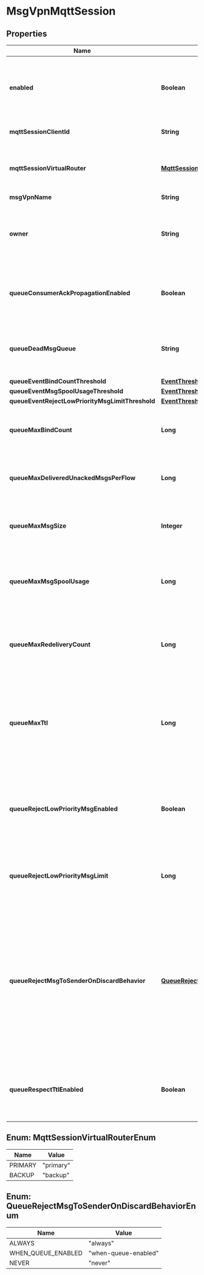 
# MsgVpnMqttSession

## Properties
Name | Type | Description | Notes
------------ | ------------- | ------------- | -------------
**enabled** | **Boolean** | Enable or disable the MQTT Session. When disabled, the client is disconnected, new messages matching QoS 0 subscriptions are discarded, and new messages matching QoS 1 subscriptions are stored for future delivery. Changes to this attribute are synchronized to HA mates and replication sites via config-sync. The default value is &#x60;false&#x60;. |  [optional]
**mqttSessionClientId** | **String** | The Client ID of the MQTT Session, which corresponds to the ClientId provided in the MQTT CONNECT packet. |  [optional]
**mqttSessionVirtualRouter** | [**MqttSessionVirtualRouterEnum**](#MqttSessionVirtualRouterEnum) | The virtual router of the MQTT Session. The allowed values and their meaning are:  &lt;pre&gt; \&quot;primary\&quot; - The MQTT Session belongs to the primary virtual router. \&quot;backup\&quot; - The MQTT Session belongs to the backup virtual router. &lt;/pre&gt;  |  [optional]
**msgVpnName** | **String** | The name of the Message VPN. |  [optional]
**owner** | **String** | The owner of the MQTT Session. For externally-created sessions this defaults to the Client Username of the connecting client. For management-created sessions this defaults to empty. Changes to this attribute are synchronized to HA mates and replication sites via config-sync. The default value is &#x60;\&quot;\&quot;&#x60;. |  [optional]
**queueConsumerAckPropagationEnabled** | **Boolean** | Enable or disable the propagation of consumer acknowledgements (ACKs) received on the active replication Message VPN to the standby replication Message VPN. Changes to this attribute are synchronized to HA mates and replication sites via config-sync. The default value is &#x60;true&#x60;. Available since 2.14. |  [optional]
**queueDeadMsgQueue** | **String** | The name of the Dead Message Queue (DMQ) used by the MQTT Session Queue. Changes to this attribute are synchronized to HA mates and replication sites via config-sync. The default value is &#x60;\&quot;#DEAD_MSG_QUEUE\&quot;&#x60;. Available since 2.14. |  [optional]
**queueEventBindCountThreshold** | [**EventThreshold**](EventThreshold.md) |  |  [optional]
**queueEventMsgSpoolUsageThreshold** | [**EventThreshold**](EventThreshold.md) |  |  [optional]
**queueEventRejectLowPriorityMsgLimitThreshold** | [**EventThreshold**](EventThreshold.md) |  |  [optional]
**queueMaxBindCount** | **Long** | The maximum number of consumer flows that can bind to the MQTT Session Queue. Changes to this attribute are synchronized to HA mates and replication sites via config-sync. The default value is &#x60;1000&#x60;. Available since 2.14. |  [optional]
**queueMaxDeliveredUnackedMsgsPerFlow** | **Long** | The maximum number of messages delivered but not acknowledged per flow for the MQTT Session Queue. Changes to this attribute are synchronized to HA mates and replication sites via config-sync. The default value is &#x60;10000&#x60;. Available since 2.14. |  [optional]
**queueMaxMsgSize** | **Integer** | The maximum message size allowed in the MQTT Session Queue, in bytes (B). Changes to this attribute are synchronized to HA mates and replication sites via config-sync. The default value is &#x60;10000000&#x60;. Available since 2.14. |  [optional]
**queueMaxMsgSpoolUsage** | **Long** | The maximum message spool usage allowed by the MQTT Session Queue, in megabytes (MB). A value of 0 only allows spooling of the last message received and disables quota checking. Changes to this attribute are synchronized to HA mates and replication sites via config-sync. The default value is &#x60;5000&#x60;. Available since 2.14. |  [optional]
**queueMaxRedeliveryCount** | **Long** | The maximum number of times the MQTT Session Queue will attempt redelivery of a message prior to it being discarded or moved to the DMQ. A value of 0 means to retry forever. Changes to this attribute are synchronized to HA mates and replication sites via config-sync. The default value is &#x60;0&#x60;. Available since 2.14. |  [optional]
**queueMaxTtl** | **Long** | The maximum time in seconds a message can stay in the MQTT Session Queue when &#x60;queueRespectTtlEnabled&#x60; is &#x60;\&quot;true\&quot;&#x60;. A message expires when the lesser of the sender assigned time-to-live (TTL) in the message and the &#x60;queueMaxTtl&#x60; configured for the MQTT Session Queue, is exceeded. A value of 0 disables expiry. Changes to this attribute are synchronized to HA mates and replication sites via config-sync. The default value is &#x60;0&#x60;. Available since 2.14. |  [optional]
**queueRejectLowPriorityMsgEnabled** | **Boolean** | Enable or disable the checking of low priority messages against the &#x60;queueRejectLowPriorityMsgLimit&#x60;. This may only be enabled if &#x60;queueRejectMsgToSenderOnDiscardBehavior&#x60; does not have a value of &#x60;\&quot;never\&quot;&#x60;. Changes to this attribute are synchronized to HA mates and replication sites via config-sync. The default value is &#x60;false&#x60;. Available since 2.14. |  [optional]
**queueRejectLowPriorityMsgLimit** | **Long** | The number of messages of any priority in the MQTT Session Queue above which low priority messages are not admitted but higher priority messages are allowed. Changes to this attribute are synchronized to HA mates and replication sites via config-sync. The default value is &#x60;0&#x60;. Available since 2.14. |  [optional]
**queueRejectMsgToSenderOnDiscardBehavior** | [**QueueRejectMsgToSenderOnDiscardBehaviorEnum**](#QueueRejectMsgToSenderOnDiscardBehaviorEnum) | Determines when to return negative acknowledgements (NACKs) to sending clients on message discards. Note that NACKs cause the message to not be delivered to any destination and Transacted Session commits to fail. Changes to this attribute are synchronized to HA mates and replication sites via config-sync. The default value is &#x60;\&quot;when-queue-enabled\&quot;&#x60;. The allowed values and their meaning are:  &lt;pre&gt; \&quot;always\&quot; - Always return a negative acknowledgment (NACK) to the sending client on message discard. \&quot;when-queue-enabled\&quot; - Only return a negative acknowledgment (NACK) to the sending client on message discard when the Queue is enabled. \&quot;never\&quot; - Never return a negative acknowledgment (NACK) to the sending client on message discard. &lt;/pre&gt;  Available since 2.14. |  [optional]
**queueRespectTtlEnabled** | **Boolean** | Enable or disable the respecting of the time-to-live (TTL) for messages in the MQTT Session Queue. When enabled, expired messages are discarded or moved to the DMQ. Changes to this attribute are synchronized to HA mates and replication sites via config-sync. The default value is &#x60;false&#x60;. Available since 2.14. |  [optional]


<a name="MqttSessionVirtualRouterEnum"></a>
## Enum: MqttSessionVirtualRouterEnum
Name | Value
---- | -----
PRIMARY | &quot;primary&quot;
BACKUP | &quot;backup&quot;


<a name="QueueRejectMsgToSenderOnDiscardBehaviorEnum"></a>
## Enum: QueueRejectMsgToSenderOnDiscardBehaviorEnum
Name | Value
---- | -----
ALWAYS | &quot;always&quot;
WHEN_QUEUE_ENABLED | &quot;when-queue-enabled&quot;
NEVER | &quot;never&quot;



